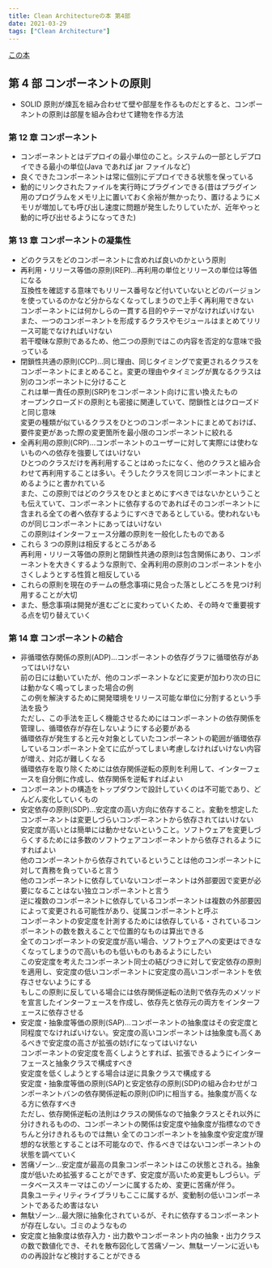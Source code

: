```yaml
---
title: Clean Architectureの本 第4部
date: 2021-03-29
tags: ["Clean Architecture"]
---
```


[この本](https://www.amazon.co.jp/dp/B07FSBHS2V/ref=dp-kindle-redirect?_encoding=UTF8&btkr=1)

## 第 4 部 コンポーネントの原則

- SOLID 原則が煉瓦を組み合わせて壁や部屋を作るものだとすると、コンポーネントの原則は部屋を組み合わせて建物を作る方法

### 第 12 章 コンポーネント

- コンポーネントとはデプロイの最小単位のこと。システムの一部としデプロイできる最小の単位(Java であれば jar ファイルなど)
- 良くできたコンポーネントは常に個別にデプロイできる状態を保っている
- 動的にリンクされたファイルを実行時にプラグインできる(昔はプラグイン用のプログラムをメモリ上に置いておく余裕が無かったり、置けるようにメモリが増加しても呼び出し速度に問題が発生したりしていたが、近年やっと動的に呼び出せるようになってきた)

### 第 13 章 コンポーネントの凝集性

- どのクラスをどのコンポーネントに含めれば良いのかという原則
- 再利用・リリース等価の原則(REP)...再利用の単位とリリースの単位は等価になる  
  互換性を確認する意味でもリリース番号など付いていないとどのバージョンを使っているのかなど分からなくなってしまうので上手く再利用できない  
  コンポーネントには何かしらの一貫する目的やテーマがなければいけない  
  また、一つのコンポーネントを形成するクラスやモジュールはまとめてリリース可能でなければいけない  
  若干曖昧な原則であるため、他二つの原則ではこの内容を否定的な意味で扱っている
- 閉鎖性共通の原則(CCP)...同じ理由、同じタイミングで変更されるクラスをコンポーネントにまとめること。変更の理由やタイミングが異なるクラスは別のコンポーネントに分けること  
  これは単一責任の原則(SRP)をコンポーネント向けに言い換えたもの  
  オープンクローズドの原則とも密接に関連していて、閉鎖性とはクローズドと同じ意味  
  変更の種類が似ているクラスをひとつのコンポーネントにまとめておけば、要件変更があった際の変更箇所を最小限のコンポーネントに絞れる
- 全再利用の原則(CRP)...コンポーネントのユーザーに対して実際には使わないものへの依存を強要してはいけない  
  ひとつのクラスだけを再利用することはめったになく、他のクラスと組み合わせて再利用することは多い。そうしたクラスを同じコンポーネントにまとめるようにと書かれている  
  また、この原則ではどのクラスをひとまとめにすべきではないかということも伝えていて、コンポーネントに依存するのであればそのコンポーネントに含まれる全ての者へ依存するようにすべきであるとしている。使われないものが同じコンポーネントにあってはいけない  
  この原則はインターフェース分離の原則を一般化したものである
- これら 3 つの原則は相反するところがある  
  再利用・リリース等価の原則と閉鎖性共通の原則は包含関係にあり、コンポーネントを大きくするような原則で、全再利用の原則のコンポーネントを小さくしようとする性質と相反している
- これらの原則を現在のチームの懸念事項に見合った落としどころを見つけ利用することが大切
- また、懸念事項は開発が進むごとに変わっていくため、その時々で重要視する点を切り替えていく

### 第 14 章 コンポーネントの結合

- 非循環依存関係の原則(ADP)...コンポーネントの依存グラフに循環依存があってはいけない  
  前の日には動いていたが、他のコンポーネントなどに変更が加わり次の日には動かなく鳴ってしまった場合の例  
  この例を解決するために開発環境をリリース可能な単位に分割するという手法を扱う  
  ただし、この手法を正しく機能させるためにはコンポーネントの依存関係を管理し、循環依存が存在しないようにする必要がある  
  循環依存が発生すると元々対象としていたコンポーネントの範囲が循環依存しているコンポーネント全てに広がってしまい考慮しなければいけない内容が増え、対応が難しくなる  
  循環依存を取り除くためには依存関係逆転の原則を利用して、インターフェースを自分側に作成し、依存関係を逆転すればよい
- コンポーネントの構造をトップダウンで設計していくのは不可能であり、どんどん変化していくもの
- 安定依存の原則(SDP)...安定度の高い方向に依存すること。変動を想定したコンポーネントは変更しづらいコンポーネントから依存されてはいけない　　
  安定度が高いとは簡単には動かせないということ。ソフトウェアを変更しづらくするためには多数のソフトウェアコンポーネントから依存されるようにすればよい  
  他のコンポーネントから依存されているということは他のコンポーネントに対して責務を負っていると言う  
  他のコンポーネントに依存していないコンポーネントは外部要因で変更が必要になることはない独立コンポーネントと言う  
  逆に複数のコンポーネントに依存しているコンポーネントは複数の外部要因によって変更される可能性があり、従属コンポーネントと呼ぶ  
  コンポーネントの安定度を計測するためには依存している・されているコンポーネントの数を数えることで位置的なものは算出できる  
  全てのコンポーネントの安定度が高い場合、ソフトウェアへの変更はできなくなってしまうので高いものも低いものもあるようにしたい  
  この安定度を考えたコンポーネント同士の結びつきに対して安定依存の原則を適用し、安定度の低いコンポーネントに安定度の高いコンポーネントを依存させないようにする  
  もしこの原則に反している場合には依存関係逆転の法則で依存先のメソッドを宣言したインターフェースを作成し、依存先と依存元の両方をインターフェースに依存させる
- 安定度・抽象度等価の原則(SAP)...コンポーネントの抽象度はその安定度と同程度でなければいけない。安定度の高いコンポーネントは抽象度も高くあるべきで安定度の高さが拡張の妨げになってはいけない  
  コンポーネントの安定度を高くしようとすれば、拡張できるようにインターフェースと抽象クラスで構成すべき  
  安定度を低くしようとする場合は逆に具象クラスで構成する  
  安定度・抽象度等価の原則(SAP)と安定依存の原則(SDP)の組み合わせがコンポーネントバンの依存関係逆転の原則(DIP)に相当する。抽象度が高くなる方に依存すべき  
  ただし、依存関係逆転の法則はクラスの関係なので抽象クラスとそれ以外に分けきれるものの、コンポーネントの関係は安定度や抽象度が指標なのできちんと分けきれるものでは無い
  全てのコンポーネントを抽象度や安定度が理想的な状態とすることは不可能なので、作るべきではないコンポーネントの状態を調べていく
- 苦痛ゾーン...安定度が最高の具象コンポーネントはこの状態とされる。抽象度が低いため拡張することができず、安定度が高いため変更もしづらい。データベーススキーマはこのゾーンに属するため、変更に苦痛が伴う。  
  具象ユーティリティライブラリもここに属するが、変動制の低いコンポーネントであるため害はない
- 無駄ゾーン...最大限に抽象化されているが、それに依存するコンポーネントが存在しない。ゴミのようなもの
- 安定度と抽象度は依存入力・出力数やコンポーネント内の抽象・出力クラスの数で数値化でき、それを散布図化して苦痛ゾーン、無駄ーゾーンに近いものの再設計など検討することができる
